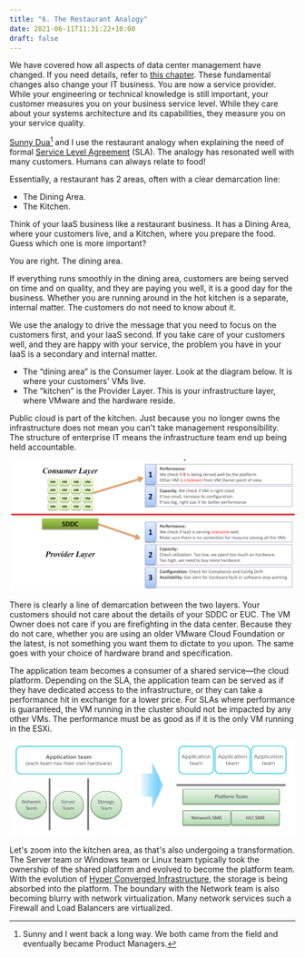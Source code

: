 ```yaml
---
title: "6. The Restaurant Analogy"
date: 2021-06-11T11:31:22+10:00
draft: false
---
```


We have covered how all aspects of data center management have changed. If you need details, refer to [this chapter](/miscellaneous/chapter-3-sddc-vs-iaas/). These fundamental changes also change your IT business. You are now a service provider. While your engineering or technical knowledge is still important, your customer measures you on your business service level. While they care about your systems architecture and its capabilities, they measure you on your service quality.

[Sunny Dua](https://www.linkedin.com/in/duasunny/)[^1] and I use the restaurant analogy when explaining the need of formal [Service Level Agreement](/operations-management/chapter-1-overview/1.1.7-service-level-agreement/) (SLA). The analogy has resonated well with many customers. Humans can always relate to food!

Essentially, a restaurant has 2 areas, often with a clear demarcation line:

- The Dining Area.
- The Kitchen.

Think of your IaaS business like a restaurant business. It has a Dining Area, where your customers live, and a Kitchen, where you prepare the food. Guess which one is more important?

You are right. The dining area.

If everything runs smoothly in the dining area, customers are being served on time and on quality, and they are paying you well, it is a good day for the business. Whether you are running around in the hot kitchen is a separate, internal matter. The customers do not need to know about it.

We use the analogy to drive the message that you need to focus on the customers first, and your IaaS second. If you take care of your customers well, and they are happy with your service, the problem you have in your IaaS is a secondary and internal matter.

- The “dining area” is the Consumer layer. Look at the diagram below. It is where your customers' VMs live.
- The “kitchen” is the Provider Layer. This is your infrastructure layer, where VMware and the hardware reside.

Public cloud is part of the kitchen. Just because you no longer owns the infrastructure does not mean you can't take management responsibility. The structure of enterprise IT means the infrastructure team end up being held accountable.

![consumer vs provider layer demarcation](1.1.6-fig-1.png)

There is clearly a line of demarcation between the two layers. Your customers should not care about the details of your SDDC or EUC. The VM Owner does not care if you are firefighting in the data center. Because they do not care, whether you are using an older VMware Cloud Foundation or the latest, is not something you want them to dictate to you upon. The same goes with your choice of hardware brand and specification.

The application team becomes a consumer of a shared service—the cloud platform. Depending on the SLA, the application team can be served as if they have dedicated access to the infrastructure, or they can take a performance hit in exchange for a lower price. For SLAs where performance is guaranteed, the VM running in the cluster should not be impacted by any other VMs. The performance must be as good as if it is the only VM running in the ESXi.

![app team to platform team translation](1.1.6-fig-2.png)

Let's zoom into the kitchen area, as that's also undergoing a transformation. The Server team or Windows team or Linux team typically took the ownership of the shared platform and evolved to become the platform team. With the evolution of [Hyper Converged Infrastructure](https://en.wikipedia.org/wiki/Hyper-converged_infrastructure), the storage is being absorbed into the platform. The boundary with the Network team is also becoming blurry with network virtualization. Many network services such a Firewall and Load Balancers are virtualized.

[^1]: Sunny and I went back a long way. We both came from the field and eventually became Product Managers.